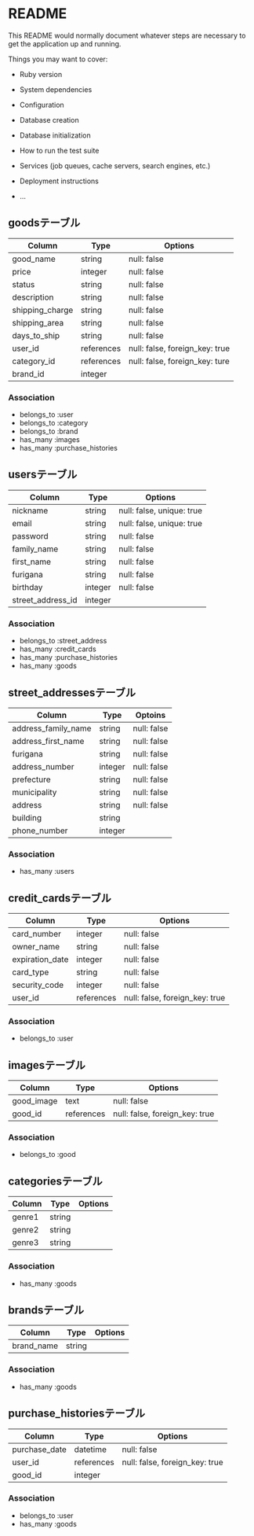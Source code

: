 # README

This README would normally document whatever steps are necessary to get the
application up and running.

Things you may want to cover:

* Ruby version

* System dependencies

* Configuration

* Database creation

* Database initialization

* How to run the test suite

* Services (job queues, cache servers, search engines, etc.)

* Deployment instructions

* ...

## goodsテーブル

|Column|Type|Options|
|------|----|-------|
|good_name|string|null: false|
|price|integer|null: false|
|status|string|null: false|
|description|string|null: false|
|shipping_charge|string|null: false|
|shipping_area|string|null: false|
|days_to_ship|string|null: false|
|user_id|references|null: false, foreign_key: true|
|category_id|references|null: false, foreign_key: ture|
|brand_id|integer|

### Association
- belongs_to :user
- belongs_to :category
- belongs_to :brand
- has_many :images
- has_many :purchase_histories


## usersテーブル

|Column|Type|Options|
|------|----|-------|
|nickname|string|null: false, unique: true|
|email|string|null: false, unique: true|
|password|string|null: false|
|family_name|string|null: false|
|first_name|string|null: false|
|furigana|string|null: false|
|birthday|integer|null: false|
|street_address_id|integer|

### Association
- belongs_to :street_address
- has_many :credit_cards
- has_many :purchase_histories
- has_many :goods


## street_addressesテーブル

|Column|Type|Optoins|
|------|----|-------|
|address_family_name|string|null: false|
|address_first_name|string|null: false|
|furigana|string|null: false|
|address_number|integer|null: false|
|prefecture|string|null: false|
|municipality|string|null: false|
|address|string|null: false|
|building|string|
|phone_number|integer|

### Association
- has_many :users


## credit_cardsテーブル

|Column|Type|Options|
|------|----|-------|
|card_number|integer|null: false|
|owner_name|string|null: false|
|expiration_date|integer|null: false|
|card_type|string|null: false|
|security_code|integer|null: false|
|user_id|references|null: false, foreign_key: true|

### Association
- belongs_to :user


## imagesテーブル

|Column|Type|Options|
|------|----|-------|
|good_image|text|null: false|
|good_id|references|null: false, foreign_key: true|

### Association
- belongs_to :good


## categoriesテーブル

|Column|Type|Options|
|------|----|-------|
|genre1|string|
|genre2|string|
|genre3|string|

### Association
- has_many :goods


## brandsテーブル

|Column|Type|Options|
|------|----|-------|
|brand_name|string|

### Association
- has_many :goods


## purchase_historiesテーブル

|Column|Type|Options|
|------|----|-------|
|purchase_date|datetime|null: false|
|user_id|references|null: false, foreign_key: true|
|good_id|integer|

### Association
- belongs_to :user
- has_many :goods